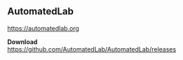 AutomatedLab
------------
https://automatedlab.org

**Download**  
https://github.com/AutomatedLab/AutomatedLab/releases

